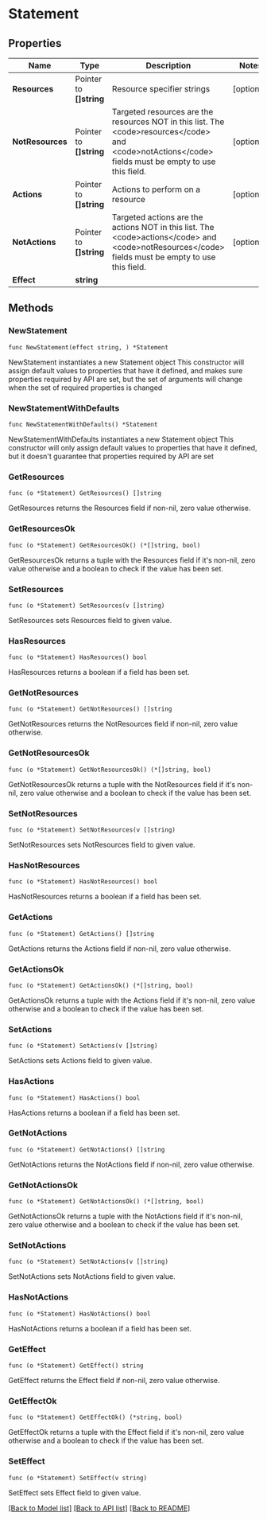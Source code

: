 # Statement

## Properties

Name | Type | Description | Notes
------------ | ------------- | ------------- | -------------
**Resources** | Pointer to **[]string** | Resource specifier strings | [optional] 
**NotResources** | Pointer to **[]string** | Targeted resources are the resources NOT in this list. The &lt;code&gt;resources&lt;/code&gt; and &lt;code&gt;notActions&lt;/code&gt; fields must be empty to use this field. | [optional] 
**Actions** | Pointer to **[]string** | Actions to perform on a resource | [optional] 
**NotActions** | Pointer to **[]string** | Targeted actions are the actions NOT in this list. The &lt;code&gt;actions&lt;/code&gt; and &lt;code&gt;notResources&lt;/code&gt; fields must be empty to use this field. | [optional] 
**Effect** | **string** |  | 

## Methods

### NewStatement

`func NewStatement(effect string, ) *Statement`

NewStatement instantiates a new Statement object
This constructor will assign default values to properties that have it defined,
and makes sure properties required by API are set, but the set of arguments
will change when the set of required properties is changed

### NewStatementWithDefaults

`func NewStatementWithDefaults() *Statement`

NewStatementWithDefaults instantiates a new Statement object
This constructor will only assign default values to properties that have it defined,
but it doesn't guarantee that properties required by API are set

### GetResources

`func (o *Statement) GetResources() []string`

GetResources returns the Resources field if non-nil, zero value otherwise.

### GetResourcesOk

`func (o *Statement) GetResourcesOk() (*[]string, bool)`

GetResourcesOk returns a tuple with the Resources field if it's non-nil, zero value otherwise
and a boolean to check if the value has been set.

### SetResources

`func (o *Statement) SetResources(v []string)`

SetResources sets Resources field to given value.

### HasResources

`func (o *Statement) HasResources() bool`

HasResources returns a boolean if a field has been set.

### GetNotResources

`func (o *Statement) GetNotResources() []string`

GetNotResources returns the NotResources field if non-nil, zero value otherwise.

### GetNotResourcesOk

`func (o *Statement) GetNotResourcesOk() (*[]string, bool)`

GetNotResourcesOk returns a tuple with the NotResources field if it's non-nil, zero value otherwise
and a boolean to check if the value has been set.

### SetNotResources

`func (o *Statement) SetNotResources(v []string)`

SetNotResources sets NotResources field to given value.

### HasNotResources

`func (o *Statement) HasNotResources() bool`

HasNotResources returns a boolean if a field has been set.

### GetActions

`func (o *Statement) GetActions() []string`

GetActions returns the Actions field if non-nil, zero value otherwise.

### GetActionsOk

`func (o *Statement) GetActionsOk() (*[]string, bool)`

GetActionsOk returns a tuple with the Actions field if it's non-nil, zero value otherwise
and a boolean to check if the value has been set.

### SetActions

`func (o *Statement) SetActions(v []string)`

SetActions sets Actions field to given value.

### HasActions

`func (o *Statement) HasActions() bool`

HasActions returns a boolean if a field has been set.

### GetNotActions

`func (o *Statement) GetNotActions() []string`

GetNotActions returns the NotActions field if non-nil, zero value otherwise.

### GetNotActionsOk

`func (o *Statement) GetNotActionsOk() (*[]string, bool)`

GetNotActionsOk returns a tuple with the NotActions field if it's non-nil, zero value otherwise
and a boolean to check if the value has been set.

### SetNotActions

`func (o *Statement) SetNotActions(v []string)`

SetNotActions sets NotActions field to given value.

### HasNotActions

`func (o *Statement) HasNotActions() bool`

HasNotActions returns a boolean if a field has been set.

### GetEffect

`func (o *Statement) GetEffect() string`

GetEffect returns the Effect field if non-nil, zero value otherwise.

### GetEffectOk

`func (o *Statement) GetEffectOk() (*string, bool)`

GetEffectOk returns a tuple with the Effect field if it's non-nil, zero value otherwise
and a boolean to check if the value has been set.

### SetEffect

`func (o *Statement) SetEffect(v string)`

SetEffect sets Effect field to given value.



[[Back to Model list]](../README.md#documentation-for-models) [[Back to API list]](../README.md#documentation-for-api-endpoints) [[Back to README]](../README.md)


